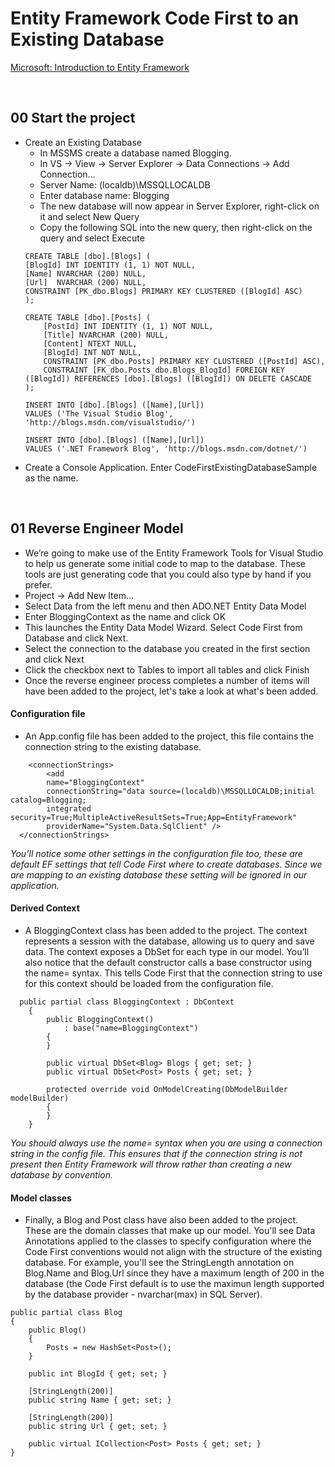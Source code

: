 # Entity Framework Code First to an Existing Database
[ Microsoft: Introduction to Entity Framework](https://msdn.microsoft.com/en-us/library/jj200620(v=vs.113).aspx)

&nbsp;
## 00 Start the project
* Create an Existing Database
    * In MSSMS create a database named Blogging.
    * In VS -> View -> Server Explorer -> Data Connections -> Add Connection…
    * Server Name: (localdb)\MSSQLLOCALDB
    * Enter database name: Blogging
    * The new database will now appear in Server Explorer, right-click on it and select New Query
    * Copy the following SQL into the new query, then right-click on the query and select Execute
    ```
    CREATE TABLE [dbo].[Blogs] (
    [BlogId] INT IDENTITY (1, 1) NOT NULL,
    [Name] NVARCHAR (200) NULL,
    [Url]  NVARCHAR (200) NULL,
    CONSTRAINT [PK_dbo.Blogs] PRIMARY KEY CLUSTERED ([BlogId] ASC)
    );

    CREATE TABLE [dbo].[Posts] (
        [PostId] INT IDENTITY (1, 1) NOT NULL,
        [Title] NVARCHAR (200) NULL,
        [Content] NTEXT NULL,
        [BlogId] INT NOT NULL,
        CONSTRAINT [PK_dbo.Posts] PRIMARY KEY CLUSTERED ([PostId] ASC),
        CONSTRAINT [FK_dbo.Posts_dbo.Blogs_BlogId] FOREIGN KEY ([BlogId]) REFERENCES [dbo].[Blogs] ([BlogId]) ON DELETE CASCADE
    );

    INSERT INTO [dbo].[Blogs] ([Name],[Url])
    VALUES ('The Visual Studio Blog', 'http://blogs.msdn.com/visualstudio/')

    INSERT INTO [dbo].[Blogs] ([Name],[Url])
    VALUES ('.NET Framework Blog', 'http://blogs.msdn.com/dotnet/')

    ```
* Create a Console Application. Enter CodeFirstExistingDatabaseSample as the name.  



&nbsp;
## 01 Reverse Engineer Model

* We’re going to make use of the Entity Framework Tools for Visual Studio to help us generate some initial code to map to the database. These tools are just generating code that you could also type by hand if you prefer.
* Project -> Add New Item…
* Select Data from the left menu and then ADO.NET Entity Data Model
* Enter BloggingContext as the name and click OK
* This launches the Entity Data Model Wizard. Select Code First from Database and click Next.
* Select the connection to the database you created in the first section and click Next
* Click the checkbox next to Tables to import all tables and click Finish
* Once the reverse engineer process completes a number of items will have been added to the project, let's take a look at what's been added.
#### Configuration file
* An App.config file has been added to the project, this file contains the connection string to the existing database.
```
    <connectionStrings>
        <add
        name="BloggingContext"
        connectionString="data source=(localdb)\MSSQLLOCALDB;initial catalog=Blogging;
        integrated security=True;MultipleActiveResultSets=True;App=EntityFramework"
        providerName="System.Data.SqlClient" />
  </connectionStrings>
```
*You’ll notice some other settings in the configuration file too, these are default EF settings that tell Code First where to create databases. Since we are mapping to an existing database these setting will be ignored in our application.*
#### Derived Context
* A BloggingContext class has been added to the project. The context represents a session with the database, allowing us to query and save data. The context exposes a DbSet<TEntity> for each type in our model. You’ll also notice that the default constructor calls a base constructor using the name= syntax. This tells Code First that the connection string to use for this context should be loaded from the configuration file.    
```
  public partial class BloggingContext : DbContext
    {
        public BloggingContext()
            : base("name=BloggingContext")
        {
        }

        public virtual DbSet<Blog> Blogs { get; set; }
        public virtual DbSet<Post> Posts { get; set; }

        protected override void OnModelCreating(DbModelBuilder modelBuilder)
        {
        }
    }
```
*You should always use the name= syntax when you are using a connection string in the config file. This ensures that if the connection string is not present then Entity Framework will throw rather than creating a new database by convention.*
#### Model classes
* Finally, a Blog and Post class have also been added to the project. These are the domain classes that make up our model. You'll see Data Annotations applied to the classes to specify configuration where the Code First conventions would not align with the structure of the existing database. For example, you'll see the StringLength annotation on Blog.Name and Blog.Url since they have a maximum length of 200 in the database (the Code First default is to use the maximun length supported by the database provider - nvarchar(max) in SQL Server).
```
public partial class Blog
{
    public Blog()
    {
        Posts = new HashSet<Post>();
    }

    public int BlogId { get; set; }

    [StringLength(200)]
    public string Name { get; set; }

    [StringLength(200)]
    public string Url { get; set; }

    public virtual ICollection<Post> Posts { get; set; }
}
```
